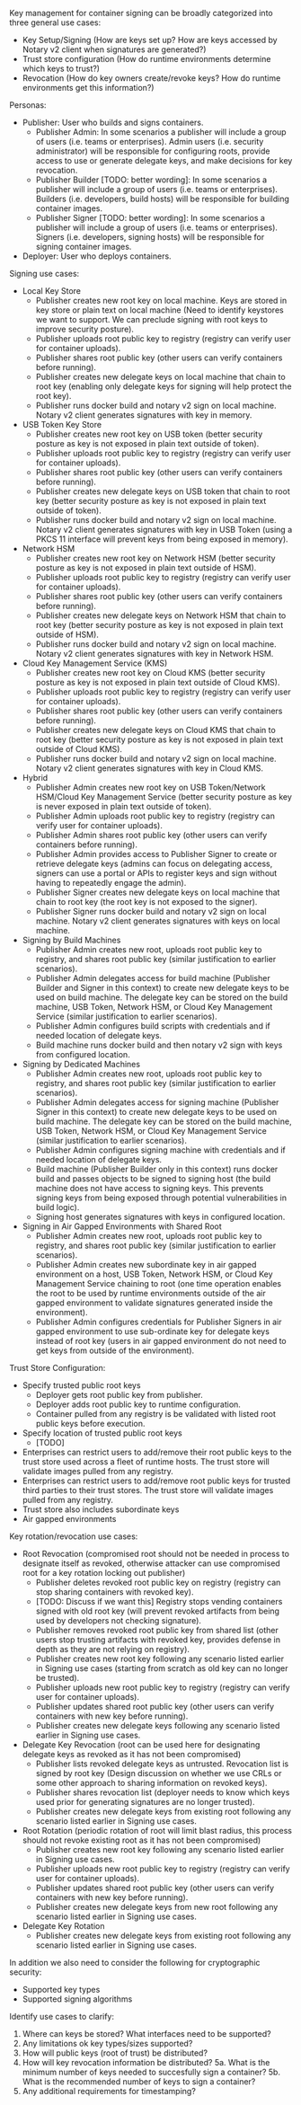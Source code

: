 Key management for container signing can be broadly categorized into three general use cases:
- Key Setup/Signing (How are keys set up? How are keys accessed by Notary v2 client when signatures are generated?)
- Trust store configuration (How do runtime environments determine which keys to trust?)
- Revocation (How do key owners create/revoke keys? How do runtime environments get this information?)

Personas:
- Publisher: User who builds and signs containers.
    - Publisher Admin: In some scenarios a publisher will include a group of users (i.e. teams or enterprises). Admin users (i.e. security administrator) will be responsible for configuring roots, provide access to use or generate delegate keys, and make decisions for key revocation.
    - Publisher Builder [TODO: better wording]: In some scenarios a publisher will include a group of users (i.e. teams or enterprises). Builders (i.e. developers, build hosts) will be responsible for building container images. 
    - Publisher Signer [TODO: better wording]: In some scenarios a publisher will include a group of users (i.e. teams or enterprises). Signers (i.e. developers, signing hosts) will be responsible for signing container images.
- Deployer: User who deploys containers.

Signing use cases:
- Local Key Store
    - Publisher creates new root key on local machine. Keys are stored in key store or plain text on local machine (Need to identify keystores we want to support. We can preclude signing with root keys to improve security posture).
    - Publisher uploads root public key to registry (registry can verify user for container uploads). 
    - Publisher shares root public key (other users can verify containers before running).
    - Publisher creates new delegate keys on local machine that chain to root key (enabling only delegate keys for signing will help protect the root key).
    - Publisher runs docker build and notary v2 sign on local machine. Notary v2 client generates signatures with key in memory.
- USB Token Key Store
    - Publisher creates new root key on USB token (better security posture as key is not exposed in plain text outside of token). 
    - Publisher uploads root public key to registry (registry can verify user for container uploads). 
    - Publisher shares root public key (other users can verify containers before running).
    - Publisher creates new delegate keys on USB token that chain to root key (better security posture as key is not exposed in plain text outside of token).
    - Publisher runs docker build and notary v2 sign on local machine. Notary v2 client generates signatures with key in USB Token (using a PKCS 11 interface will prevent keys from being exposed in memory).
- Network HSM
    - Publisher creates new root key on Network HSM (better security posture as key is not exposed in plain text outside of HSM). 
    - Publisher uploads root public key to registry (registry can verify user for container uploads). 
    - Publisher shares root public key (other users can verify containers before running).
    - Publisher creates new delegate keys on Network HSM that chain to root key (better security posture as key is not exposed in plain text outside of HSM).
    - Publisher runs docker build and notary v2 sign on local machine. Notary v2 client generates signatures with key in Network HSM.
- Cloud Key Management Service (KMS)
    - Publisher creates new root key on Cloud KMS (better security posture as key is not exposed in plain text outside of Cloud KMS).
    - Publisher uploads root public key to registry (registry can verify user for container uploads). 
    - Publisher shares root public key (other users can verify containers before running).
    - Publisher creates new delegate keys on Cloud KMS that chain to root key (better security posture as key is not exposed in plain text outside of Cloud KMS).
    - Publisher runs docker build and notary v2 sign on local machine. Notary v2 client generates signatures with key in Cloud KMS.
- Hybrid
    - Publisher Admin creates new root key on USB Token/Network HSM/Cloud Key Management Service (better security posture as key is never exposed in plain text outside of token).
    - Publisher Admin uploads root public key to registry (registry can verify user for container uploads). 
    - Publisher Admin shares root public key (other users can verify containers before running).
    - Publisher Admin provides access to Publisher Signer to create or retrieve delegate keys (admins can focus on delegating access, signers can use a portal or APIs to register keys and sign without having to repeatedly engage the admin).
    - Publisher Signer creates new delegate keys on local machine that chain to root key (the root key is not exposed to the signer).
    - Publisher Signer runs docker build and notary v2 sign on local machine. Notary v2 client generates signatures with keys on local machine.
- Signing by Build Machines
    - Publisher Admin creates new root, uploads root public key to registry, and shares root public key (similar justification to earlier scenarios).
    - Publisher Admin delegates access for build machine (Publisher Builder and Signer in this context) to create new delegate keys to be used on build machine. The delegate key can be stored on the build machine, USB Token, Network HSM, or Cloud Key Management Service (similar justification to earlier scenarios).
    - Publisher Admin configures build scripts with credentials and if needed location of delegate keys.
    - Build machine runs docker build and then notary v2 sign with keys from configured location.
- Signing by Dedicated Machines
    - Publisher Admin creates new root, uploads root public key to registry, and shares root public key (similar justification to earlier scenarios).
    - Publisher Admin delegates access for signing machine (Publisher Signer in this context) to create new delegate keys to be used on build machine. The delegate key can be stored on the build machine, USB Token, Network HSM, or Cloud Key Management Service (similar justification to earlier scenarios).
    - Publisher Admin configures signing machine with credentials and if needed location of delegate keys.
    - Build machine (Publisher Builder only in this context) runs docker build and passes objects to be signed to signing host (the build machine does not have access to signing keys. This prevents signing keys from being exposed through potential vulnerabilities in build logic).
    - Signing host generates signatures with keys in configured location.
- Signing in Air Gapped Environments with Shared Root 
    - Publisher Admin creates new root, uploads root public key to registry, and shares root public key (similar justification to earlier scenarios).
    - Publisher Admin creates new subordinate key in air gapped environment on a host, USB Token, Network HSM, or Cloud Key Management Service chaining to root (one time operation enables the root to be used by runtime environments outside of the air gapped environment to validate signatures generated inside the environment).
    - Publisher Admin configures credentials for Publisher Signers in air gapped environment to use sub-ordinate key for delegate keys instead of root key (users in air gapped environment do not need to get keys from outside of the environment). 

Trust Store Configuration:
- Specify trusted public root keys
    - Deployer gets root public key from publisher.
    - Deployer adds root public key to runtime configuration.
    - Container pulled from any registry is be validated with listed root public keys before execution.
- Specify location of trusted public root keys
    - [TODO]
- Enterprises can restrict users to add/remove their root public keys to the trust store used across a fleet of runtime hosts. The trust store will validate images pulled from any registry.
- Enterprises can restrict users to add/remove root public keys for trusted third parties to their trust stores. The trust store will validate images pulled from any registry.
- Trust store also includes subordinate keys
- Air gapped environments

Key rotation/revocation use cases:
- Root Revocation (compromised root should not be needed in process to designate itself as revoked, otherwise attacker can use compromised root for a key rotation locking out publisher)
    - Publisher deletes revoked root public key on registry (registry can stop sharing containers with revoked key).
    - [TODO: Discuss if we want this] Registry stops vending containers signed with old root key (will prevent revoked artifacts from being used by developers not checking signature).
    - Publisher removes revoked root public key from shared list (other users stop trusting artifacts with revoked key, provides defense in depth as they are not relying on registry).
    - Publisher creates new root key following any scenario listed earlier in Signing use cases (starting from scratch as old key can no longer be trusted).
    - Publisher uploads new root public key to registry (registry can verify user for container uploads). 
    - Publisher updates shared root public key (other users can verify containers with new key before running).
    - Publisher creates new delegate keys following any scenario listed earlier in Signing use cases.
- Delegate Key Revocation (root can be used here for designating delegate keys as revoked as it has not been compromised)
    - Publisher lists revoked delegate keys as untrusted. Revocation list is signed by root key (Design discussion on whether we use CRLs or some other approach to sharing information on revoked keys).
    - Publisher shares revocation list (deployer needs to know which keys used prior for generating signatures are no longer trusted).
    - Publisher creates new delegate keys from existing root following any scenario listed earlier in Signing use cases.
- Root Rotation (periodic rotation of root will limit blast radius, this process should not revoke existing root as it has not been compromised)
    - Publisher creates new root key following any scenario listed earlier in Signing use cases.
    - Publisher uploads new root public key to registry (registry can verify user for container uploads). 
    - Publisher updates shared root public key (other users can verify containers with new key before running).
    - Publisher creates new delegate keys from new root following any scenario listed earlier in Signing use cases.
- Delegate Key Rotation
    - Publisher creates new delegate keys from existing root following any scenario listed earlier in Signing use cases.

In addition we also need to consider the following for cryptographic security:
- Supported key types
- Supported signing algorithms

Identify use cases to clarify:
1. Where can keys be stored? What interfaces need to be supported?
2. Any limitations ok key types/sizes supported?
3. How will public keys (root of trust) be distributed?
4. How will key revocation information be distributed?
5a. What is the minimum number of keys needed to succesfully sign a container?
5b. What is the recommended number of keys to sign a container?
6. Any additional requirements for timestamping?
